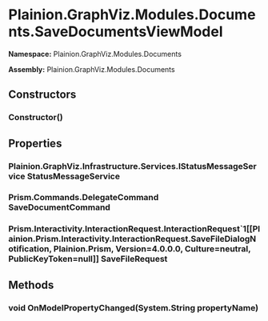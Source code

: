 
# Plainion.GraphViz.Modules.Documents.SaveDocumentsViewModel

**Namespace:** Plainion.GraphViz.Modules.Documents

**Assembly:** Plainion.GraphViz.Modules.Documents


## Constructors

### Constructor()


## Properties

### Plainion.GraphViz.Infrastructure.Services.IStatusMessageService StatusMessageService

### Prism.Commands.DelegateCommand SaveDocumentCommand

### Prism.Interactivity.InteractionRequest.InteractionRequest`1[[Plainion.Prism.Interactivity.InteractionRequest.SaveFileDialogNotification, Plainion.Prism, Version=4.0.0.0, Culture=neutral, PublicKeyToken=null]] SaveFileRequest


## Methods

### void OnModelPropertyChanged(System.String propertyName)
